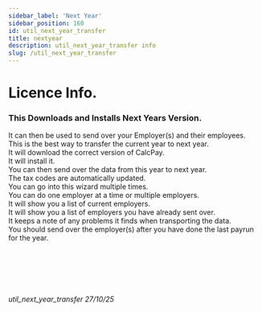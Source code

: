 ```yaml
---
sidebar_label: 'Next Year'
sidebar_position: 160
id: util_next_year_transfer
title: nextyear
description: util_next_year_transfer info
slug: /util_next_year_transfer
---
```


# Licence Info.

### This Downloads and Installs Next Years Version.  
It can then be used to send over your Employer(s) and their employees.  
This is the best way to transfer the current year to next year.  
It will download the correct version of CalcPay.  
It will install it.  
You can then send over the data from this year to next year.  
The tax codes are automatically updated.  
You can go into this wizard multiple times.  
You can do one employer at a time or multiple employers.  
It will show you a list of current employers.  
It will show you a list of employers you have already sent over.  
It keeps a note of any problems it finds when transporting the data.  
You should send over the employer(s) after you have done the last payrun for the year.  
<br/>
<br/>
<br/>
<br/>
<br/>
###### util_next_year_transfer 27/10/25